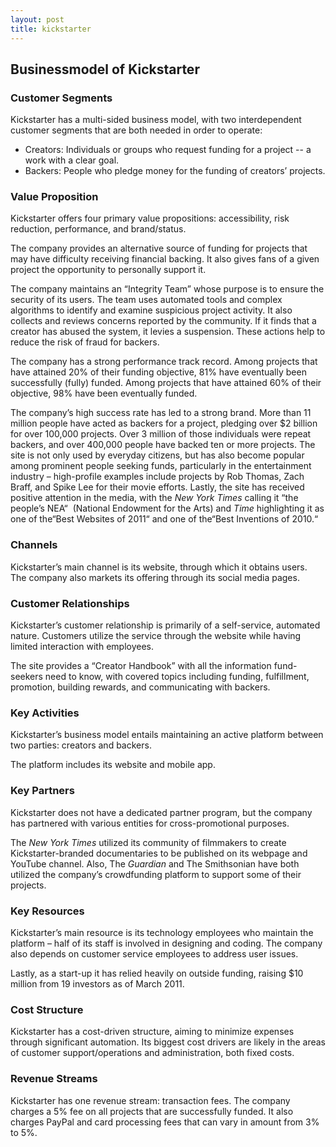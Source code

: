 ```yaml
---
layout: post
title: kickstarter
---
```


Businessmodel of Kickstarter
-----------------------------

### Customer Segments

Kickstarter has a multi-sided business model, with two interdependent customer segments that are both needed in order to operate:

 * Creators: Individuals or groups who request funding for a project -- a work with a clear goal.
* Backers: People who pledge money for the funding of creators’ projects.
 ### Value Proposition

Kickstarter offers four primary value propositions: accessibility, risk reduction, performance, and brand/status.

The company provides an alternative source of funding for projects that may have difficulty receiving financial backing. It also gives fans of a given project the opportunity to personally support it.

The company maintains an “Integrity Team” whose purpose is to ensure the security of its users. The team uses automated tools and complex algorithms to identify and examine suspicious project activity. It also collects and reviews concerns reported by the community. If it finds that a creator has abused the system, it levies a suspension. These actions help to reduce the risk of fraud for backers.

The company has a strong performance track record. Among projects that have attained 20% of their funding objective, 81% have eventually been successfully (fully) funded. Among projects that have attained 60% of their objective, 98% have been eventually funded.

The company’s high success rate has led to a strong brand. More than 11 million people have acted as backers for a project, pledging over $2 billion for over 100,000 projects. Over 3 million of those individuals were repeat backers, and over 400,000 people have backed ten or more projects. The site is not only used by everyday citizens, but has also become popular among prominent people seeking funds, particularly in the entertainment industry – high-profile examples include projects by Rob Thomas, Zach Braff, and Spike Lee for their movie efforts. Lastly, the site has received positive attention in the media, with the *New York Times* calling it “the people’s NEA“  (National Endowment for the Arts) and *Time* highlighting it as one of the“Best Websites of 2011“ and one of the“Best Inventions of 2010.“

### Channels

Kickstarter’s main channel is its website, through which it obtains users. The company also markets its offering through its social media pages.

### Customer Relationships

Kickstarter’s customer relationship is primarily of a self-service, automated nature. Customers utilize the service through the website while having limited interaction with employees.

The site provides a “Creator Handbook” with all the information fund-seekers need to know, with covered topics including funding, fulfillment, promotion, building rewards, and communicating with backers.

### Key Activities

Kickstarter’s business model entails maintaining an active platform between two parties: creators and backers.

The platform includes its website and mobile app.

### Key Partners

Kickstarter does not have a dedicated partner program, but the company has partnered with various entities for cross-promotional purposes.

The *New York Times* utilized its community of filmmakers to create Kickstarter-branded documentaries to be published on its webpage and YouTube channel. Also, The *Guardian* and The Smithsonian have both utilized the company’s crowdfunding platform to support some of their projects.

### Key Resources

Kickstarter’s main resource is its technology employees who maintain the platform – half of its staff is involved in designing and coding. The company also depends on customer service employees to address user issues.

Lastly, as a start-up it has relied heavily on outside funding, raising $10 million from 19 investors as of March 2011.

### Cost Structure

Kickstarter has a cost-driven structure, aiming to minimize expenses through significant automation. Its biggest cost drivers are likely in the areas of customer support/operations and administration, both fixed costs.

### Revenue Streams

Kickstarter has one revenue stream: transaction fees. The company charges a 5% fee on all projects that are successfully funded. It also charges PayPal and card processing fees that can vary in amount from 3% to 5%.
